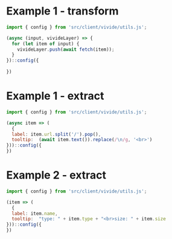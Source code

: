 
# Example 1 - transform
``` javascript
import { config } from 'src/client/vivide/utils.js';

(async (input, vivideLayer) => {
  for (let item of input) {
    vivideLayer.push(await fetch(item));
  }
})::config({
  
})
```

# Example 1 - extract
``` javascript
import { config } from 'src/client/vivide/utils.js';

(async item => (
  {
  label: item.url.split('/').pop(),
  tooltip:  (await item.text()).replace(/\n/g, '<br>')
}))::config({
})
```

# Example 2 - extract
``` javascript
import { config } from 'src/client/vivide/utils.js';

(item => (
  {
  label: item.name,
  tooltip:  "type: " + item.type + "<br>size: " + item.size
}))::config({
})
```